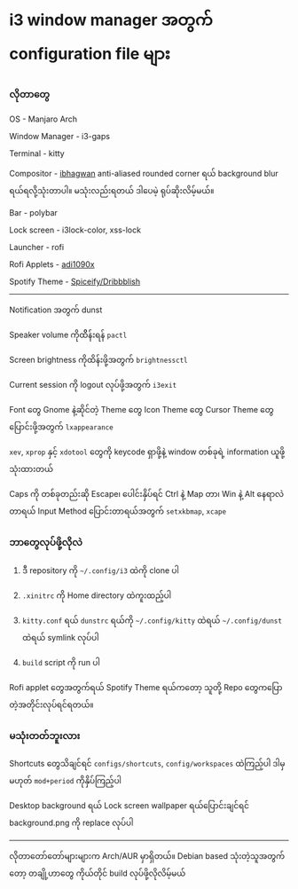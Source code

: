 # i3 window manager အတွက် configuration file များ

### လိုတာတွေ

OS - Manjaro Arch

Window Manager - i3-gaps

Terminal - kitty

Compositor - [ibhagwan](https://github.com/ibhagwan/picom) anti-aliased rounded corner ရယ် background blur ရယ်ရလို့သုံးတာပါ။ မသုံးလည်းရတယ် ဒါပေမဲ့ ရုပ်ဆိုးလိမ့်မယ်။

Bar - polybar

Lock screen - i3lock-color, xss-lock

Launcher - rofi

Rofi Applets - [adi1090x](https://github.com/adi1090x/rofi)

Spotify Theme - [Spiceify/Dribbblish](https://github.com/morpheusthewhite/spicetify-themes/tree/master/Dribbblish)

---

Notification အတွက် dunst

Speaker volume ကိုထိိန်းရန် `pactl` 

Screen brightness ကိုထိန်းဖို့အတွက် `brightnessctl` 

Current session ကို logout လုပ်ဖို့အတွက် `i3exit` 

Font တွေ Gnome နဲ့ဆိုင်တဲ့ Theme တွေ Icon Theme တွေ Cursor Theme တွေပြောင်းဖို့အတွက် `lxappearance` 


`xev`, `xprop` နှင့် `xdotool` တွေကို keycode ရှာဖို့နဲ့ window တစ်ခုရဲ့ information ယူဖို့သုံးထားတယ်

Caps ကို တစ်ခုတည်းဆို Escape၊ ပေါင်းနှိပ်ရင် Ctrl နဲ့ Map တာ၊ Win နဲ့ Alt နေရာလဲတာရယ် Input Method ပြောင်းတာရယ်အတွက် `setxkbmap`, `xcape`

### ဘာတွေလုပ်ဖို့လိုလဲ

1. ဒီ repository ကို `~/.config/i3` ထဲကို clone ပါ

2. `.xinitrc` ကို Home directory ထဲကူးထည့်ပါ

3. `kitty.conf` ရယ် `dunstrc` ရယ်ကို `~/.config/kitty` ထဲရယ် `~/.config/dunst` ထဲရယ် symlink လုပ်ပါ

4. `build` script ကို run ပါ

Rofi applet တွေအတွက်ရယ် Spotify Theme ရယ်ကတော့ သူတို့ Repo တွေကပြောတဲ့အတိုင်းလုပ်ရင်ရတယ်။ 

### မသုံးတတ်ဘူးလား

Shortcuts တွေသိချင်ရင် `configs/shortcuts`, `config/workspaces` ထဲကြည့်ပါ ဒါမှမဟုတ် `mod+period` ကိုနှိပ်ကြည့်ပါ

Desktop background ရယ် Lock screen wallpaper ရယ်ပြောင်းချင်ရင် background.png ကို replace လုပ်ပါ

---

လိုတာတော်တော်များများက Arch/AUR မှာရှိတယ်။ Debian based သုံးတဲ့သူအတွက်တော့ တချို့ဟာတွေ ကိုယ်တိုင် build လုပ်ဖို့လိုလိမ့်မယ်
